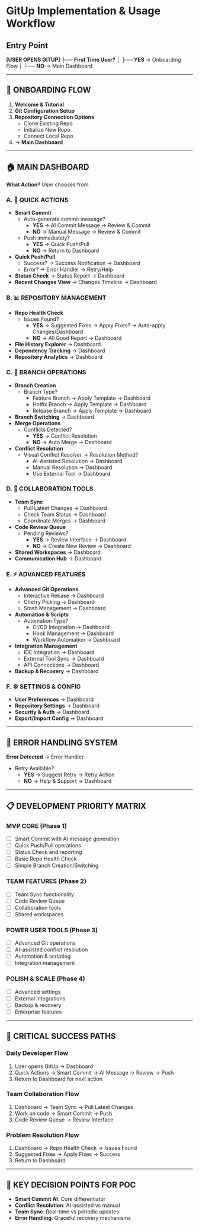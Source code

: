 # GitUp Implementation & Usage Workflow

## Entry Point

**[USER OPENS GITUP]**
├── **First Time User?**
│   ├── **YES** → Onboarding Flow
│   └── **NO** → Main Dashboard

---

## 🎯 ONBOARDING FLOW

1. **Welcome & Tutorial**
2. **Git Configuration Setup**
3. **Repository Connection Options**
   - Clone Existing Repo
   - Initialize New Repo  
   - Connect Local Repo
4. → **Main Dashboard**

---

## 🏠 MAIN DASHBOARD

**What Action?** User chooses from:

### A. 🚀 QUICK ACTIONS

- **Smart Commit**
  - Auto-generate commit message? 
    - **YES** → AI Commit Message → Review & Commit
    - **NO** → Manual Message → Review & Commit
  - Push immediately?
    - **YES** → Quick Push/Pull
    - **NO** → Return to Dashboard
- **Quick Push/Pull**
  - Success? → Success Notification → Dashboard
  - Error? → Error Handler → Retry/Help
- **Status Check** → Status Report → Dashboard
- **Recent Changes View** → Changes Timeline → Dashboard

### B. 📊 REPOSITORY MANAGEMENT

- **Repo Health Check**
  - Issues Found?
    - **YES** → Suggested Fixes → Apply Fixes? → Auto-apply Changes/Dashboard
    - **NO** → All Good Report → Dashboard
- **File History Explorer** → Dashboard
- **Dependency Tracking** → Dashboard
- **Repository Analytics** → Dashboard

### C. 🌿 BRANCH OPERATIONS

- **Branch Creation**
  - Branch Type?
    - Feature Branch → Apply Template → Dashboard
    - Hotfix Branch → Apply Template → Dashboard  
    - Release Branch → Apply Template → Dashboard
- **Branch Switching** → Dashboard
- **Merge Operations**
  - Conflicts Detected?
    - **YES** → Conflict Resolution
    - **NO** → Auto Merge → Dashboard
- **Conflict Resolution**
  - Visual Conflict Resolver → Resolution Method?
    - AI-Assisted Resolution → Dashboard
    - Manual Resolution → Dashboard
    - Use External Tool → Dashboard

### D. 👥 COLLABORATION TOOLS

- **Team Sync**
  - Pull Latest Changes → Dashboard
  - Check Team Status → Dashboard
  - Coordinate Merges → Dashboard
- **Code Review Queue**
  - Pending Reviews?
    - **YES** → Review Interface → Dashboard
    - **NO** → Create New Review → Dashboard
- **Shared Workspaces** → Dashboard
- **Communication Hub** → Dashboard

### E. ⚡ ADVANCED FEATURES

- **Advanced Git Operations**
  - Interactive Rebase → Dashboard
  - Cherry Picking → Dashboard
  - Stash Management → Dashboard
- **Automation & Scripts**
  - Automation Type?
    - CI/CD Integration → Dashboard
    - Hook Management → Dashboard
    - Workflow Automation → Dashboard
- **Integration Management**
  - IDE Integration → Dashboard
  - External Tool Sync → Dashboard
  - API Connections → Dashboard
- **Backup & Recovery** → Dashboard

### F. ⚙️ SETTINGS & CONFIG

- **User Preferences** → Dashboard
- **Repository Settings** → Dashboard  
- **Security & Auth** → Dashboard
- **Export/Import Config** → Dashboard

---

## 🚨 ERROR HANDLING SYSTEM

**Error Detected** → Error Handler

- Retry Available?
  - **YES** → Suggest Retry → Retry Action
  - **NO** → Help & Support → Dashboard

---

## 📋 DEVELOPMENT PRIORITY MATRIX

### **MVP CORE (Phase 1)**

- [ ] Smart Commit with AI message generation
- [ ] Quick Push/Pull operations
- [ ] Status Check and reporting
- [ ] Basic Repo Health Check
- [ ] Simple Branch Creation/Switching

### **TEAM FEATURES (Phase 2)**

- [ ] Team Sync functionality
- [ ] Code Review Queue
- [ ] Collaboration tools
- [ ] Shared workspaces

### **POWER USER TOOLS (Phase 3)**

- [ ] Advanced Git operations
- [ ] AI-assisted conflict resolution
- [ ] Automation & scripting
- [ ] Integration management

### **POLISH & SCALE (Phase 4)**

- [ ] Advanced settings
- [ ] External integrations  
- [ ] Backup & recovery
- [ ] Enterprise features

---

## 🎯 CRITICAL SUCCESS PATHS

### **Daily Developer Flow**

1. User opens GitUp → Dashboard
2. Quick Actions → Smart Commit → AI Message → Review → Push
3. Return to Dashboard for next action

### **Team Collaboration Flow**

1. Dashboard → Team Sync → Pull Latest Changes
2. Work on code → Smart Commit → Push
3. Code Review Queue → Review Interface

### **Problem Resolution Flow**

1. Dashboard → Repo Health Check → Issues Found
2. Suggested Fixes → Apply Fixes → Success
3. Return to Dashboard

---

## 🔑 KEY DECISION POINTS FOR POC

- **Smart Commit AI**: Core differentiator
- **Conflict Resolution**: AI-assisted vs manual
- **Team Sync**: Real-time vs periodic updates
- **Error Handling**: Graceful recovery mechanisms